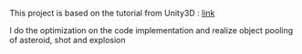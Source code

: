 This project is based on the tutorial from Unity3D : <a href="https://unity3d.com/cn/learn/tutorials/projects/space-shooter-tutorial">link</a>

I do the optimization on the code implementation and realize object pooling of asteroid, shot and  explosion
